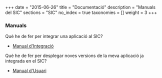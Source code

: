 +++
date        = "2015-06-26"
title       = "Documentació"
description = "Manuals del SIC"
sections    = "SIC"
no_index 	= true
taxonomies  = []
weight 		= 3
+++

### Manuals

Què he de fer per integrar una aplicació al SIC?

- [Manual d'Integració](/related/sic/2.0/manual-integracio.pdf)

Què he de fer per desplegar noves versions de la meva aplicació ja integrada en el SIC?

- [Manual d'Usuari](/related/sic/2.0/manual-usuari.pdf)
